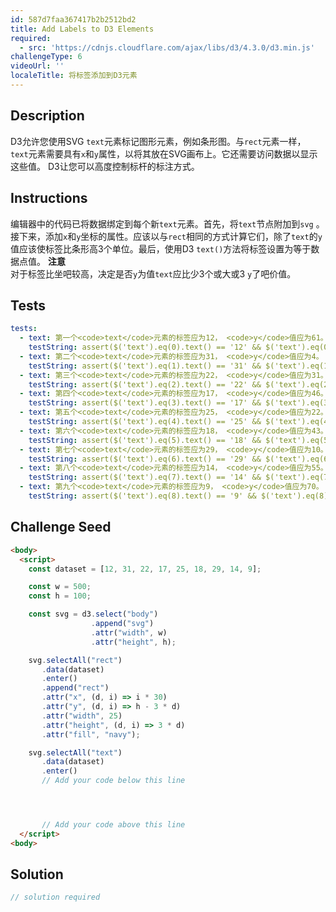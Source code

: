 ```yaml
---
id: 587d7faa367417b2b2512bd2
title: Add Labels to D3 Elements
required:
  - src: 'https://cdnjs.cloudflare.com/ajax/libs/d3/4.3.0/d3.min.js'
challengeType: 6
videoUrl: ''
localeTitle: 将标签添加到D3元素
---
```


## Description
<section id="description"> D3允许您使用SVG <code>text</code>元素标记图形元素，例如条形图。与<code>rect</code>元素一样， <code>text</code>元素需要具有<code>x</code>和<code>y</code>属性，以将其放在SVG画布上。它还需要访问数据以显示这些值。 D3让您可以高度控制标杆的标注方式。 </section>

## Instructions
<section id="instructions">编辑器中的代码已将数据绑定到每个新<code>text</code>元素。首先，将<code>text</code>节点附加到<code>svg</code> 。接下来，添加<code>x</code>和<code>y</code>坐标的属性。应该以与<code>rect</code>相同的方式计算它们，除了<code>text</code>的<code>y</code>值应该使标签比条形高3个单位。最后，使用D3 <code>text()</code>方法将标签设置为等于数据点值。 <strong>注意</strong> <br>对于标签比坐吧较高，决定是否<code>y</code>为值<code>text</code>应比少3个或大或3 <code>y</code>了吧价值。 </section>

## Tests
<section id='tests'>

```yml
tests:
  - text: 第一个<code>text</code>元素的标签应为12， <code>y</code>值应为61。
    testString: assert($('text').eq(0).text() == '12' && $('text').eq(0).attr('y') == '61', 'The first <code>text</code> element should have a label of 12 and a <code>y</code> value of 61.');
  - text: 第二个<code>text</code>元素的标签应为31， <code>y</code>值应为4。
    testString: assert($('text').eq(1).text() == '31' && $('text').eq(1).attr('y') == '4', 'The second <code>text</code> element should have a label of 31 and a <code>y</code> value of 4.');
  - text: 第三个<code>text</code>元素的标签应为22， <code>y</code>值应为31。
    testString: assert($('text').eq(2).text() == '22' && $('text').eq(2).attr('y') == '31', 'The third <code>text</code> element should have a label of 22 and a <code>y</code> value of 31.');
  - text: 第四个<code>text</code>元素的标签应为17， <code>y</code>值应为46。
    testString: assert($('text').eq(3).text() == '17' && $('text').eq(3).attr('y') == '46', 'The fourth <code>text</code> element should have a label of 17 and a <code>y</code> value of 46.');
  - text: 第五个<code>text</code>元素的标签应为25， <code>y</code>值应为22。
    testString: assert($('text').eq(4).text() == '25' && $('text').eq(4).attr('y') == '22', 'The fifth <code>text</code> element should have a label of 25 and a <code>y</code> value of 22.');
  - text: 第六个<code>text</code>元素的标签应为18， <code>y</code>值应为43。
    testString: assert($('text').eq(5).text() == '18' && $('text').eq(5).attr('y') == '43', 'The sixth <code>text</code> element should have a label of 18 and a <code>y</code> value of 43.');
  - text: 第七个<code>text</code>元素的标签应为29， <code>y</code>值应为10。
    testString: assert($('text').eq(6).text() == '29' && $('text').eq(6).attr('y') == '10', 'The seventh <code>text</code> element should have a label of 29 and a <code>y</code> value of 10.');
  - text: 第八个<code>text</code>元素的标签应为14， <code>y</code>值应为55。
    testString: assert($('text').eq(7).text() == '14' && $('text').eq(7).attr('y') == '55', 'The eighth <code>text</code> element should have a label of 14 and a <code>y</code> value of 55.');
  - text: 第九个<code>text</code>元素的标签应为9， <code>y</code>值应为70。
    testString: assert($('text').eq(8).text() == '9' && $('text').eq(8).attr('y') == '70', 'The ninth <code>text</code> element should have a label of 9 and a <code>y</code> value of 70.');

```

</section>

## Challenge Seed
<section id='challengeSeed'>

<div id='html-seed'>

```html
<body>
  <script>
    const dataset = [12, 31, 22, 17, 25, 18, 29, 14, 9];

    const w = 500;
    const h = 100;

    const svg = d3.select("body")
                  .append("svg")
                  .attr("width", w)
                  .attr("height", h);

    svg.selectAll("rect")
       .data(dataset)
       .enter()
       .append("rect")
       .attr("x", (d, i) => i * 30)
       .attr("y", (d, i) => h - 3 * d)
       .attr("width", 25)
       .attr("height", (d, i) => 3 * d)
       .attr("fill", "navy");

    svg.selectAll("text")
       .data(dataset)
       .enter()
       // Add your code below this line




       // Add your code above this line
  </script>
<body>

```

</div>



</section>

## Solution
<section id='solution'>

```js
// solution required
```
</section>

